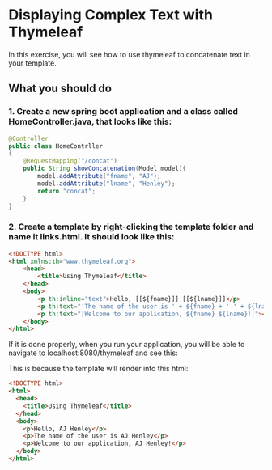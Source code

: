 # Displaying Complex Text with Thymeleaf

In this exercise, you will see how to use thymeleaf to concatenate text in your template.

## What you should do

### 1. Create a new spring boot application and a class called HomeController.java, that looks like this:
```java
@Controller
public class HomeContrller
{
    @RequestMapping("/concat")
    public String showConcatenation(Model model){
        model.addAttribute("fname", "AJ");
        model.addAttribute("lname", "Henley");
        return "concat";
    }
}
```

### 2. Create a template by right-clicking the template folder and name it links.html. It should look like this:
```html
<!DOCTYPE html>
<html xmlns:th="www.thymeleaf.org">
    <head>
        <title>Using Thymeleaf</title>
    </head>
    <body>
        <p th:inline="text">Hello, [[${fname}]] [[${lname}]]</p>
        <p th:text="'The name of the user is ' + ${fname} + ' ' + ${lname}"></p>
        <p th:text="|Welcome to our application, ${fname} ${lname}!|"></p>
    </body>
</html>
```

If it is done properly, when you run your application, you will be able to navigate to localhost:8080/thymeleaf and see this:

This is because the template will render into this html:

```html
<!DOCTYPE html>
<html>
  <head>
    <title>Using Thymeleaf</title>
  </head>
  <body>
    <p>Hello, AJ Henley</p>
    <p>The name of the user is AJ Henley</p>
    <p>Welcome to our application, AJ Henley!</p>
  </body>
</html>
```


